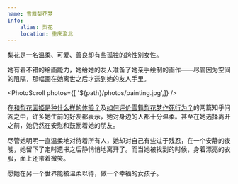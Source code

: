 ```yaml
---
name: 雪舞梨花梦
info:
    alias: 梨花
    location: 重庆渝北
---
```


梨花是一名温柔、可爱、善良却有些孤独的跨性别女性。

她有着不错的绘画能力，她给她的友人准备了她亲手绘制的画作——尽管因为空间的阻隔，那幅画在她离世之后才送到她的友人手里。

<PhotoScroll photos={[ '${path}/photos/painting.jpg',]} />  

在[和梨花面姬是种什么样的体验？](https://www.zhihu.com/question/269853559)及[如何评价雪舞梨花梦作死行为？](https://www.zhihu.com/question/268738337)的两篇知乎问答之中，许多她生前的好友都表示，她对身边的人都十分温柔。甚至在她选择离开之前，她仍然在安慰和鼓励着她的朋友。

尽管她明明一直温柔地对待着所有人，她却对自己有些过于残忍，在一个安静的夜晚，她留下了定时遗书之后静悄悄地离开了。而当她被找到的时候，身着漂亮的衣服，面上还带着微笑。

愿她在另一个世界能被温柔以待，做一个幸福的女孩子。





